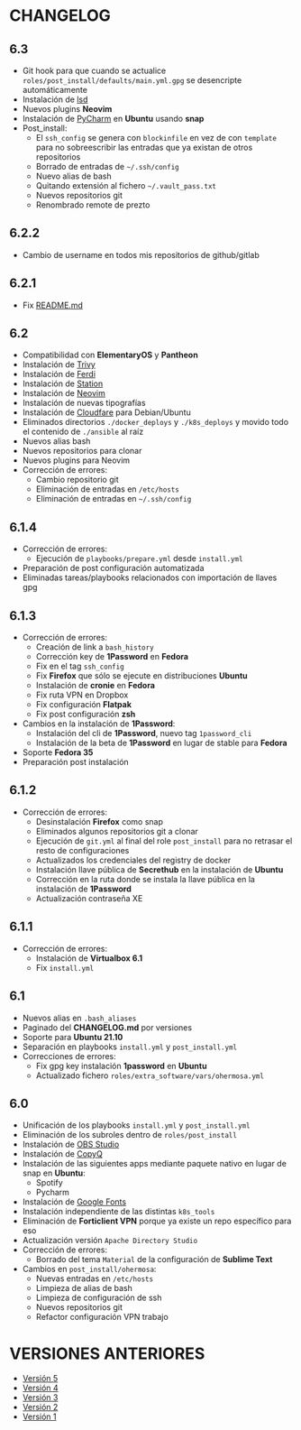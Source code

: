 # CHANGELOG

## 6.3

- Git hook para que cuando se actualice `roles/post_install/defaults/main.yml.gpg` se desencripte automáticamente
- Instalación de [lsd](https://github.com/Peltoche/lsd)
- Nuevos plugins **Neovim**
- Instalación de [PyCharm](https://www.jetbrains.com/es-es/pycharm/) en **Ubuntu** usando __snap__
- Post_install:
  - El `ssh_config` se genera con `blockinfile` en vez de con `template` para no sobreescribir las entradas que ya existan de otros repositorios
  - Borrado de entradas de `~/.ssh/config`
  - Nuevo alias de bash
  - Quitando extensión al fichero `~/.vault_pass.txt`
  - Nuevos repositorios git
  - Renombrado remote de prezto

## 6.2.2

- Cambio de username en todos mis repositorios de github/gitlab

## 6.2.1

- Fix [README.md](./README.md)

## 6.2

- Compatibilidad con **ElementaryOS** y **Pantheon**
- Instalación de [Trivy](https://github.com/aquasecurity/trivy)
- Instalación de [Ferdi](https://getferdi.com/)
- Instalación de [Station](https://getstation.com/)
- Instalación de [Neovim](https://neovim.io)
- Instalación de nuevas tipografías
- Instalación de [Cloudfare](https://1.1.1.1/) para Debian/Ubuntu
- Eliminados directorios `./docker_deploys` y `./k8s_deploys` y movido todo el contenido de `./ansible` al raíz
- Nuevos alias bash
- Nuevos repositorios para clonar
- Nuevos plugins para Neovim
- Corrección de errores:
  - Cambio repositorio git
  - Eliminación de entradas en `/etc/hosts`
  - Eliminación de entradas en `~/.ssh/config`

## 6.1.4

- Corrección de errores:
  - Ejecución de `playbooks/prepare.yml` desde `install.yml`
- Preparación de post configuración automatizada
- Eliminadas tareas/playbooks relacionados con importación de llaves gpg

## 6.1.3

- Corrección de errores:
  - Creación de link a `bash_history`
  - Corrección key de **1Password** en **Fedora**
  - Fix en el tag `ssh_config`
  - Fix **Firefox** que sólo se ejecute en distribuciones **Ubuntu**
  - Instalación de __cronie__ en **Fedora**
  - Fix ruta VPN en Dropbox
  - Fix configuración __Flatpak__
  - Fix post configuración __zsh__
- Cambios en la instalación de **1Password**:
  - Instalación del cli de **1Password**, nuevo tag `1password_cli`
  - Instalación de la beta de **1Password** en lugar de stable para **Fedora**
- Soporte **Fedora 35**
- Preparación post instalación


## 6.1.2

- Corrección de errores:
  - Desinstalación **Firefox** como snap
  - Eliminados algunos repositorios git a clonar
  - Ejecución de `git.yml` al final del role `post_install` para no retrasar el resto de configuraciones
  - Actualizados los credenciales del registry de docker
  - Instalación llave pública de **Secrethub** en la instalación de **Ubuntu**
  - Corrección en la ruta donde se instala la llave pública en la instalación de **1Password**
  - Actualización contraseña XE

## 6.1.1

- Corrección de errores:
  - Instalación de **Virtualbox 6.1**
  - Fix `install.yml`

## 6.1

- Nuevos alias en `.bash_aliases`
- Paginado del __CHANGELOG.md__ por versiones
- Soporte para **Ubuntu 21.10**
- Separación en playbooks `install.yml` y `post_install.yml`
- Correcciones de errores:
  - Fix gpg key instalación __1password__ en **Ubuntu**
  - Actualizado fichero `roles/extra_software/vars/ohermosa.yml`

## 6.0

- Unificación de los playbooks `install.yml` y `post_install.yml`
- Eliminación de los subroles dentro de `roles/post_install`
- Instalación de [OBS Studio](https://obsproject.com/es)
- Instalación de [CopyQ](https://hluk.github.io/CopyQ/)
- Instalación de las siguientes apps mediante paquete nativo en lugar de snap en **Ubuntu**:
  - Spotify
  - Pycharm
- Instalación de [Google Fonts](https://fonts.google.com/)
- Instalación independiente de las distintas `k8s_tools`
- Eliminación de **Forticlient VPN** porque ya existe un repo específico para eso
- Actualización versión `Apache Directory Studio`
- Corrección de errores:
  - Borrado del tema `Material` de la configuración de **Sublime Text**
- Cambios en `post_install/ohermosa`:
  - Nuevas entradas en `/etc/hosts`
  - Limpieza de alias de bash
  - Limpieza de configuración de ssh
  - Nuevos repositorios git
  - Refactor configuración VPN trabajo

# VERSIONES ANTERIORES

- [Versión 5](changelog/v5.md)
- [Versión 4](changelog/v4.md)
- [Versión 3](changelog/v3.md)
- [Versión 2](changelog/v2.md)
- [Versión 1](changelog/v1.md)

